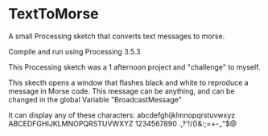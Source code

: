 # TextToMorse
A small Processing sketch that converts text messages to morse.

Compile and run using Processing 3.5.3

This Processing sketch was a 1 afternoon project and "challenge" to myself.

This skecth opens a window that flashes black and white to reproduce a message in Morse code.
This message can be anything, and can be changed in the global Variable "BroadcastMessage"

It can display any of these characters:
abcdefghijklmnopqrstuvwxyz ABCEDFGHIJKLMNOPQRSTUVWXYZ 1234567890 .,?'!/()&:;=+-_\"$@
